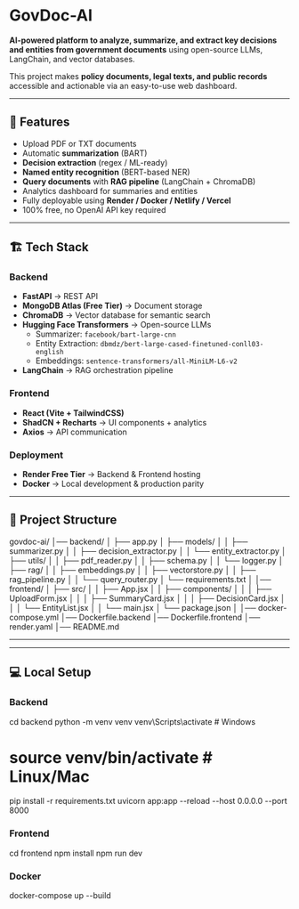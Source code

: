 # GovDoc-AI

**AI-powered platform to analyze, summarize, and extract key decisions and entities from government documents** using open-source LLMs, LangChain, and vector databases.  

This project makes **policy documents, legal texts, and public records** accessible and actionable via an easy-to-use web dashboard.

---

## 🚀 Features

- Upload PDF or TXT documents
- Automatic **summarization** (BART)
- **Decision extraction** (regex / ML-ready)
- **Named entity recognition** (BERT-based NER)
- **Query documents** with **RAG pipeline** (LangChain + ChromaDB)
- Analytics dashboard for summaries and entities
- Fully deployable using **Render / Docker / Netlify / Vercel**
- 100% free, no OpenAI API key required

---

## 🏗️ Tech Stack

### Backend
- **FastAPI** → REST API
- **MongoDB Atlas (Free Tier)** → Document storage
- **ChromaDB** → Vector database for semantic search
- **Hugging Face Transformers** → Open-source LLMs
  - Summarizer: `facebook/bart-large-cnn`
  - Entity Extraction: `dbmdz/bert-large-cased-finetuned-conll03-english`
  - Embeddings: `sentence-transformers/all-MiniLM-L6-v2`
- **LangChain** → RAG orchestration pipeline

### Frontend
- **React (Vite + TailwindCSS)**
- **ShadCN + Recharts** → UI components + analytics
- **Axios** → API communication

### Deployment
- **Render Free Tier** → Backend & Frontend hosting
- **Docker** → Local development & production parity

---

## 📂 Project Structure

govdoc-ai/
│── backend/
│ ├── app.py
│ ├── models/
│ │ ├── summarizer.py
│ │ ├── decision_extractor.py
│ │ └── entity_extractor.py
│ ├── utils/
│ │ ├── pdf_reader.py
│ │ ├── schema.py
│ │ └── logger.py
│ ├── rag/
│ │ ├── embeddings.py
│ │ ├── vectorstore.py
│ │ ├── rag_pipeline.py
│ │ └── query_router.py
│ └── requirements.txt
│
│── frontend/
│ ├── src/
│ │ ├── App.jsx
│ │ ├── components/
│ │ │ ├── UploadForm.jsx
│ │ │ ├── SummaryCard.jsx
│ │ │ ├── DecisionCard.jsx
│ │ │ └── EntityList.jsx
│ │ └── main.jsx
│ └── package.json
│
│── docker-compose.yml
│── Dockerfile.backend
│── Dockerfile.frontend
│── render.yaml
│── README.md






---

---

## 💻 Local Setup

### Backend

cd backend
python -m venv venv
venv\Scripts\activate     # Windows
# source venv/bin/activate # Linux/Mac
pip install -r requirements.txt
uvicorn app:app --reload --host 0.0.0.0 --port 8000




### Frontend

cd frontend
npm install
npm run dev


### Docker

docker-compose up --build

